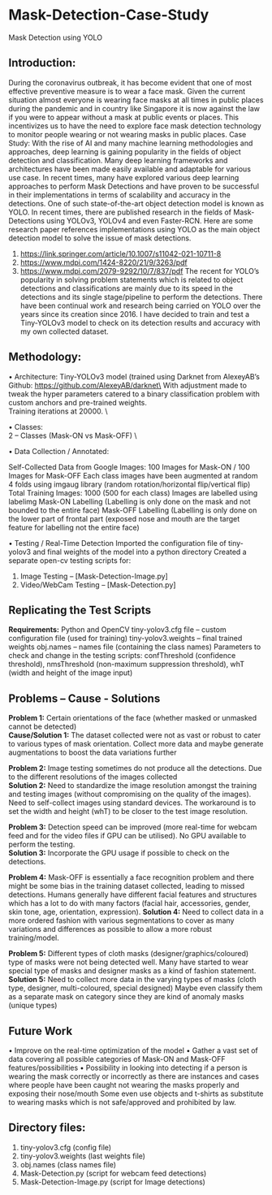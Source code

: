# Mask-Detection-Case-Study
Mask Detection using YOLO

## Introduction:
During the coronavirus outbreak, it has become evident that one of most effective preventive measure is to wear a face mask. Given the current situation almost everyone is wearing face masks at all times in public places during the pandemic and in country like Singapore it is now against the law if you were to appear without a mask at public events or places.
This incentivizes us to have the need to explore face mask detection technology to monitor people wearing or not wearing masks in public places. 
Case Study:
With the rise of AI and many machine learning methodologies and approaches, deep learning is gaining popularity in the fields of object detection and classification. Many deep learning frameworks and architectures have been made easily available and adaptable for various use case.
In recent times, many have explored various deep learning approaches to perform Mask Detections and have proven to be successful in their implementations in terms of scalability and accuracy in the detections. One of such state-of-the-art object detection model is known as YOLO. 
In recent times, there are published research in the fields of Mask-Detections using YOLOv3, YOLOv4 and even Faster-RCN. Here are some research paper references implementations using YOLO as the main object detection model to solve the issue of mask detections. 
1.	https://link.springer.com/article/10.1007/s11042-021-10711-8
2.	https://www.mdpi.com/1424-8220/21/9/3263/pdf
3.	https://www.mdpi.com/2079-9292/10/7/837/pdf
The recent for YOLO’s popularity in solving problem statements which is related to object detections and classifications are mainly due to its speed in the detections and its single stage/pipeline to perform the detections. There have been continual work and research being carried on YOLO over the years since its creation since 2016. 
I have decided to train and test a Tiny-YOLOv3 model to check on its detection results and accuracy with my own collected dataset. 


## Methodology:
•	Architecture: 
Tiny-YOLOv3 model (trained using Darknet from AlexeyAB’s Github:  https://github.com/AlexeyAB/darknet\
With adjustment made to tweak the hyper parameters catered to a binary classification problem with custom anchors and pre-trained weights. \
Training iterations at 20000. \

•	Classes: \
2 – Classes (Mask-ON vs Mask-OFF) \

•	Data Collection / Annotated:

Self-Collected Data from Google Images: 
100 Images for Mask-ON / 100 Images for Mask-OFF 
Each class images have been augmented at random 4 folds using imgaug library (random rotation/horizontal flip/vertical flip) 
Total Training Images: 1000 (500 for each class)
Images are labelled using labelimg
Mask-ON Labelling
(Labelling is only done on the mask and not bounded to the entire face)
Mask-OFF Labelling
(Labelling is only done on the lower part of frontal part (exposed nose and mouth are the target feature for labelling not the entire face)

•	Testing / Real-Time Detection
Imported the configuration file of tiny-yolov3 and final weights of the model into a python directory 
Created a separate open-cv testing scripts for:
1.	Image Testing – [Mask-Detection-Image.py]
2.	Video/WebCam Testing – [Mask-Detection.py]

## Replicating the Test Scripts
**Requirements:**
Python and OpenCV 
tiny-yolov3.cfg file – custom configuration file (used for training) 
tiny-yolov3.weights – final trained weights 
obj.names – names file (containing the class names)
Parameters to check and change in the testing scripts:
confThreshold (confidence threshold), nmsThreshold (non-maximum suppression threshold), whT (width and height of the image input)

## Problems – Cause - Solutions

**Problem 1:**
Certain orientations of the face (whether masked or unmasked cannot be detected)	
**Cause/Solution 1:**
The dataset collected were not as vast or robust to cater to various types of mask orientation.	
Collect more data and maybe generate augmentations to boost the data variations further 

**Problem 2:**
Image testing sometimes do not produce all the detections.	Due to the different resolutions of the images collected 	
**Solution 2:**
Need to standardize the image resolution amongst the training and testing images (without compromising on the quality of the images). 
Need to self-collect images using standard devices. 
The workaround is to set the width and height (whT) to be closer to the test image resolution. 

**Problem 3:**
Detection speed can be improved (more real-time for webcam feed and for the video files if GPU can be utilised).	No GPU available to perform the testing. 	
**Solution 3:**
Incorporate the GPU usage if possible to check on the detections.


**Problem 4:**
Mask-OFF is essentially a face recognition problem and there might be some bias in the training dataset collected, leading to missed detections.	Humans generally have different facial features and structures which has a lot to do with many factors  (facial hair, accessories, gender, skin tone, age, orientation, expression).
**Solution 4:**
Need to collect data in a more ordered fashion with various segmentations to cover as many variations and differences as possible to allow a more robust training/model.

**Problem 5:**
Different types of cloth masks (designer/graphics/coloured) type of masks were not being detected well.	Many have started to wear special type of masks and designer masks as a kind of fashion statement. 	
**Solution 5:**
Need to collect more data in the varying types of masks (cloth type, designer, multi-coloured, special designed)
Maybe even classify them as a separate mask on category since they are kind of anomaly masks (unique types)



## Future Work
•	Improve on the real-time optimization of the model
•	Gather a vast set of data covering all possible categories of Mask-ON and Mask-OFF features/possibilities
•	Possibility in looking into detecting if a person is wearing the mask correctly or incorrectly as there are instances and cases where people have been caught not wearing the masks properly and exposing their nose/mouth 
Some even use objects and t-shirts as substitute to wearing masks which is not safe/approved and prohibited by law. 

## Directory files:
1.	tiny-yolov3.cfg (config file)
2.	tiny-yolov3.weights (last weights file)
3.	obj.names (class names file)
4.	Mask-Detection.py (script for webcam feed detections)
5.	Mask-Detection-Image.py (script for Image detections)
